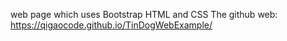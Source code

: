 web page which uses Bootstrap HTML and CSS
The github web: https://qigaocode.github.io/TinDogWebExample/
